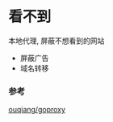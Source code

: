 # 看不到

本地代理, 屏蔽不想看到的网站

- 屏蔽广告
- 域名转移

### 参考

[ouqiang/goproxy](https://github.com/ouqiang/goproxy)